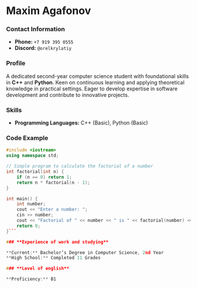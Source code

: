 # **Maxim Agafonov**

### **Contact Information**
- **Phone:** `+7 919 395 0555`
- **Discord:** `@orelkrylatiy`

### **Profile**
A dedicated second-year computer science student with foundational skills in **C++** and **Python**. Keen on continuous learning and applying theoretical knowledge in practical settings. Eager to develop expertise in software development and contribute to innovative projects.

### **Skills**
- **Programming Languages:** C++ (Basic), Python (Basic)

### **Code Example**
```cpp
#include <iostream>
using namespace std;

// Simple program to calculate the factorial of a number
int factorial(int n) {
    if (n == 0) return 1;
    return n * factorial(n - 1);
}

int main() {
    int number;
    cout << "Enter a number: ";
    cin >> number;
    cout << "Factorial of " << number << " is " << factorial(number) << endl;
    return 0;
}```

### **Experience of work and studying**

**Current:** Bachelor’s Degree in Computer Science, 2nd Year
**High School:** Completed 11 Grades

### **Level of english**

**Proficiency:** B1
